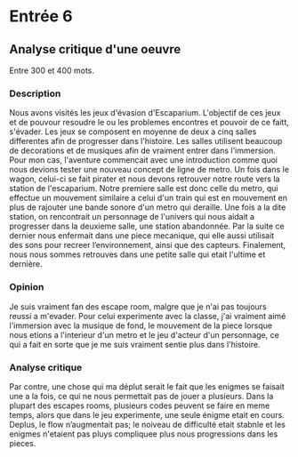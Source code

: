 # Entrée 6
## Analyse critique d'une oeuvre

Entre 300 et 400 mots. 

### Description
Nous avons visités les jeux d'évasion d'Escaparium. L'objectif de ces jeux et de pouvour resoudre le ou les problemes encontres et pouvoir de ce faitt, s'évader. Les jeux se composent en moyenne de deux a cinq salles differentes afin de progresser dans l'histoire. Les salles utilisent beaucoup de decorations et de musiques afin de vraiment entrer dans l'immersion. Pour mon cas, l'aventure commencait avec une introduction comme quoi nous devions tester une nouveau concept de ligne de metro. Un fois dans le wagon, celui-ci se fait pirater et nous devons retrouver notre route vers la station de l'escaparium. Notre premiere salle est donc celle du metro, qui effectue un mouvement similaire a celui d'un train qui est en mouvement en plus de rajouter une bande sonore d'un metro qui deraille. Une fois a la dite station, on rencontrait un personnage de l'univers qui nous aidait a progresser dans la deuxieme salle, une station abandonnée. Par la suite ce dernier nous enfermait dans une piece mecanique, qui elle aussi utilisait des sons pour recreer l’environnement, ainsi que des capteurs. Finalement, nous nous sommes retrouves dans une petite salle qui etait l'ultime et dernière.

### Opinion
Je suis vraiment fan des escape room, malgre que je n'ai pas toujours reussi a m'evader. Pour celui experimente avec la classe, j'ai vraiment aimé l'immersion avec la musique de fond, le mouvement de la piece lorsque nous etions a l'interieur d'un metro et le jeu d'acteur d'un personnage, ce qui a fait en sorte que je me suis vraiment sentie plus dans l'histoire.

### Analyse critique
Par contre, une chose qui ma déplut serait le fait que les enigmes se faisait une a la fois, ce qui ne nous permettait pas de jouer a plusieurs. Dans la plupart des escapes rooms, plusieurs codes peuvent se faire en meme temps, alors que dans le jeu experimente, une seule énigme etait en cours. Deplus, le flow n’augmentait pas; le noiveau de difficulté etait stabnle et les enigmes n'etaient pas pluys compliquee plus nous progressions dans les pieces. 
